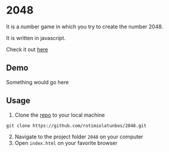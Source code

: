 # 2048

It is a number game in which you try to create the number 2048.

It is written in javascript.  

Check it out [here](https://rotimiolatunbos.github.io/2048/)


## Demo

Something would go here

## Usage

1. Clone the [repo](https://github.com/rotimiolatunbos/2048.git) to your local machine

```
git clone https://github.com/rotimiolatunbos/2048.git
```
2. Navigate to the project folder `2048` on your computer
3. Open `index.html` on your favorite browser

